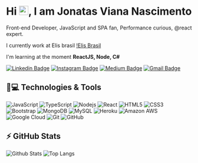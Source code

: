 
<h1 align = "justify"> Hi <img src="https://media.giphy.com/media/hvRJCLFzcasrR4ia7z/giphy.gif" width="25px">, I am Jonatas Viana Nascimento</h1>
<p align = "justify">Front-end Developer, JavaScript and SPA fan, Performance curious, @react expert.</p>

I currently work at Elis brasil [!Elis Brasil](**https://www.elisbrasil.gov.br**)

I'm learning at the moment **ReactJS, Node, C#**


[![Linkedin Badge](https://img.shields.io/badge/-jonatasvn-blue?style=flat-square&logo=Linkedin&logoColor=white&link=https://https://www.linkedin.com/in/jonatas-viana-nascimento)](https://www.linkedin.com/in/jonatas-viana-nascimento)
[![Instagram Badge](https://img.shields.io/badge/-jonatasvn-purple?style=flat-square&logo=instagram&logoColor=white&link=https://www.instagram.com/jonatasvnascimento/)](https://www.instagram.com/jonatasvnascimento/)
[![Medium Badge](https://img.shields.io/badge/-@jonatasv.nascimento-03a57a?style=flat-square&labelColor=000000&logo=Medium&link=https:https://medium.com/@jonatasv.nascimento)](https://medium.com/@jonatasv.nascimento)
[![Gmail Badge](https://img.shields.io/badge/-jonatasv.nascimento@gmail.com-c14438?style=flat-square&logo=Gmail&logoColor=white&link=mailto:jonatasv.nascimento@gmail.com)](mailto:jonatasv.nascimento@gmail.com)

## 🚀💻 Technologies & Tools

![JavaScript](https://img.shields.io/badge/-JavaScript-black?style=flat-square&logo=javascript)
![TypeScript](https://img.shields.io/badge/-TypeScript-black?style=flat-square&logo=TypeScript)
![Nodejs](https://img.shields.io/badge/-Nodejs-black?style=flat-square&logo=Node.js)
![React](https://img.shields.io/badge/-React-black?style=flat-square&logo=react)
![HTML5](https://img.shields.io/badge/-HTML5-E34F26?style=flat-square&logo=html5&logoColor=white)
![CSS3](https://img.shields.io/badge/-CSS3-1572B6?style=flat-square&logo=css3)
![Bootstrap](https://img.shields.io/badge/-Bootstrap-563D7C?style=flat-square&logo=bootstrap)
![MongoDB](https://img.shields.io/badge/-MongoDB-black?style=flat-square&logo=mongodb)
![MySQL](https://img.shields.io/badge/-MySQL-black?style=flat-square&logo=mysql)
![Heroku](https://img.shields.io/badge/-Heroku-430098?style=flat-square&logo=heroku)
![Amazon AWS](https://img.shields.io/badge/Amazon%20AWS-232F3E?style=flat-square&logo=amazon-aws)
![Google Cloud](https://img.shields.io/badge/Google%20Cloud-black?style=flat-square&logo=google-cloud)
![Git](https://img.shields.io/badge/-Git-black?style=flat-square&logo=git)
![GitHub](https://img.shields.io/badge/-GitHub-181717?style=flat-square&logo=github)


## ⚡ GitHub Stats

![Github Stats](https://github-readme-stats.vercel.app/api?username=jonatasvnascimento&show_icons=true&count_private=true&show_icons=true&include_all_commits=true)
![Top Langs](https://github-readme-stats.vercel.app/api/top-langs/?username=jonatasvnascimento&hide=TeX&layout=compact)


